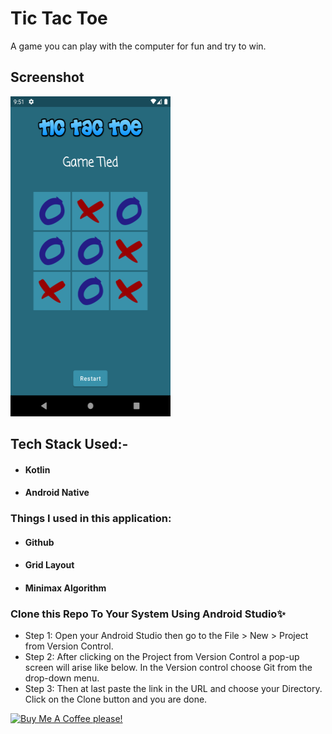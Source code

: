 
# Tic Tac Toe 

A game you can play with the computer for fun and try to win.


## Screenshot

<img src="https://github.com/douglesoo7/Tic-Tac-Toe-Game/blob/master/Screenshot_1641356488.png" height="512px" width="256px"/>




## Tech Stack Used:-

-  #### Kotlin
-  #### Android Native

### Things I used in this application:
- #### Github
- #### Grid Layout
- #### Minimax Algorithm

### Clone this Repo To Your System Using Android Studio✨
- Step 1: Open your Android Studio then go to the File > New > Project from Version Control.
- Step 2: After clicking on the Project from Version Control a pop-up screen will arise like below. In the Version control choose Git from the drop-down menu.
- Step 3: Then at last paste the link in the URL and choose your Directory. Click on the Clone button and you are done.
    
<a href="https://www.buymeacoffee.com/douglesoo7" target="_blank"><img src="https://cdn.buymeacoffee.com/buttons/default-orange.png" alt="Buy Me A Coffee please!" style="height: 51px !important;width: 217px !important;" ></a>
